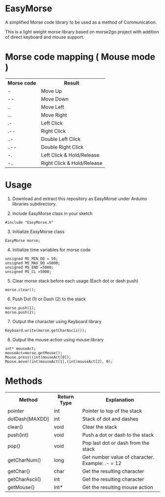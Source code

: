 # EasyMorse
A simplified Morse code library to be used as a method of Communication.

This is a light weight morse library based on morse2go project with addition of direct keyboard and mouse support. 

# Morse code mapping ( Mouse mode )

 <table style="width:100%">
  <tr>
    <th>Morse code</th>
    <th>Result</th>
  </tr>
    <tr>
    <td>-</td>
    <td>Move Up</td>
  </tr>
  <tr>
    <td>--</td>
    <td>Move Down</td>
  </tr>
  <tr>
    <td>..</td>
    <td>Move Left</td>
  </tr>
  <tr>
    <td>...</td>
    <td>Move Right</td>
  </tr>
  <tr>
    <td>.-</td>
    <td>Left Click</td>
  </tr>
  <tr>
    <td>.--</td>
    <td>Right Click</td>
  </tr>
    <tr>
    <td>..-</td>
    <td>Double Left Click</td>
  </tr>
  <tr>
    <td>..--</td>
    <td>Double Right Click</td>
  </tr>  
  <tr>
    <td>-.</td>
    <td>Left Click & Hold/Release</td>
  </tr>  
  <tr>
    <td>-..</td>
    <td>Right Click & Hold/Release</td>
  </tr>  
</table> 


# Usage 

  1. Download and extract this repository as EasyMorse under Arduino libraries subdirectory. 

  2. Include EasyMorse class in your sketch 
```
#include "EasyMorse.h"
```

  3. Initialize EasyMorse class
```
EasyMorse morse;
```
  4. Initialize time variables for morse code
```
unsigned MS_MIN_DD = 50;
unsigned MS_MAX_DD =5000;
unsigned MS_END =5000;
unsigned MS_CL =5000;
```

  5. Clear morse stack before each usage (Each dot or dash push)
```
morse.clear();
```
  6. Push Dot (1) or Dash (2) to the stack
```
morse.push(1);
morse.push(2);
```

  7. Output the character using Keyboard library 
```
Keyboard.write(morse.getCharAscii()); 
```

  8. Output the mouse action using mouse library 
```
int* mouseAct;
mouseAct=morse.getMouse();
Mouse.press((int)mouseAct[0]);
Mouse.move((int)mouseAct[1],(int)mouseAct[2], 0);
```

# Methods 
 <table style="width:100%">
  <tr>
    <th>Method</th>
    <th>Return Type</th>
    <th>Explanation</th>
  </tr>
    <tr>
    <td>pointer</td>
    <td>int</td>
    <td>Pointer to top of the stack</td>
  </tr>
  <tr>
    <td>dotDash[MAXDD]</td>
    <td>int</td>
    <td>Stack of dot and dashes</td>
  </tr>
  <tr>
    <td>clear()</td>
    <td>void</td>
    <td>Clear the stack</td>
  </tr>
  <tr>
    <td>push(int)</td>
    <td>void</td>
    <td>Push a dot or dash to the stack </td>
  </tr>
  <tr>
    <td>pop()</td>
    <td>void</td>
    <td>Pop last dot or dash from the stack</td>
  </tr>
  <tr>
    <td>getCharNum()</td>
    <td>long</td>
    <td>Get number value of character. Example: .- = 12</td>
  </tr>
    <tr>
    <td>getChar()</td>
    <td>char</td>
    <td>Get the resulting character</td>
  </tr>
  <tr>
    <td>getCharAscii()</td>
    <td>int</td>
    <td>Get the resulting character</td>
  </tr>  
  <tr>
    <td>getMouse()</td>
    <td>int*</td>
    <td>Get the resulting mouse action </td>
  </tr>  
</table> 
